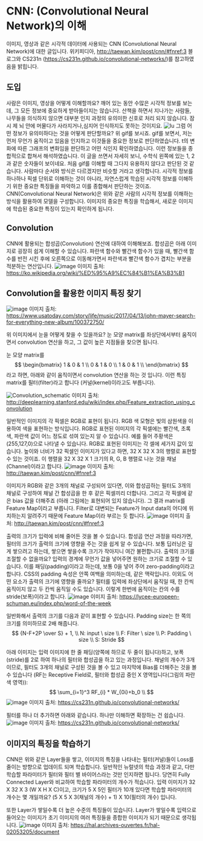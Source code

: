 # CNN: (Convolutional Neural Network)의 이해
이미지, 영상과 같은 시각적 데이터에 사용되는 CNN (Convolutional Neural Network)에 대한 글입니다. 위키피디아, http://taewan.kim/post/cnn/#fnref:3 블로그와 CS231n (https://cs231n.github.io/convolutional-networks/)를 참고하였음을 밝힙니다.
## 도입
사람은 이미지, 영상을 어떻게 이해할까요? 깨어 있는 동안 수많은 시각적 정보를 보는데, 그 모든 정보에 중요하게 받아들이지는 않습니다. 산책을 하면서 지나가는 사람들, 나무들을 의식하지 않으면 대부분 인지 과정의 유의미한 신호로 처리 되지 않습니다. 잠시 제 뇌 안에 머물다가 사라지거나,심지어 인식하지도 못하는 것이지요.
![Iu](https://user-images.githubusercontent.com/11609881/111646763-45cb3b80-8845-11eb-8a03-35fb0b8e97c7.gif)
그럼 어떤 정보가 유의미하다는 것을 어떻게 판단할까요? 위 gif를 보시죠. gif를 보면서, 저는 먼저 무언가 움직이고 있음을 인지하고 이것들을 중요한 정보로 판단하였습니다. t의 변화에 따른 그래프의 변화임을 판단하고 어떤 식인지 확인하였습니다. 이런 정보들을 종합적으로 합쳐서 해석하였습니다. 이 글을 쓰면서 자세히 보니, 수학식 왼쪽에 있는 1, 2과 같은 숫자들이 보이네요. 처음 gif를 이해할 때 그다지 유용하지 않다고 판단된 것 같습니다.
사람마다 순서와 방식은 다르겠지만 비슷할 거라고 생각합니다. 시각적 정보를 하나하나 픽셀 단위로 이해하는 것이 아니라, 자연스럽게 학습된 시각적 정보를 이해하기 위한 중요한 특징들을 파악하고 이를 종합해서 판단하는 것이죠.
CNN(Convolutional Neural Network)은 위와 같은 사람의 시각적 정보를 이해하는 방식을 활용하여 모델을 구성합니다. 이미지의 중요한 특징을 학습해서, 새로운 이미지에 학습된 중요한 특징이 있는지 확인하게 됩니다.
## Convolution
CNN에 활용되는 합성곱(Convolution) 연산에 대하여 이해해보죠. 합성곱은 아래 이미지로 굉장히 쉽게 이해할 수 있습니다. 파란색 함수와 빨간색 함수가 있을 때, 빨간색 함수를 반전 시킨 후에 오른쪽으로 이동해가면서 파란색과 빨간색 함수가 겹치는 부분을 적분하는 연산입니다.
![image](https://user-images.githubusercontent.com/11609881/112197016-f7f07200-8c4e-11eb-892a-99f6cffbdeb7.png)
이미지 출처: https://ko.wikipedia.org/wiki/%ED%95%A9%EC%84%B1%EA%B3%B1

## Convolution을 활용한 이미지 특징 찾기
![image](https://user-images.githubusercontent.com/11609881/112199227-49016580-8c51-11eb-8eb0-439fdf84ae49.png)
이미지 출처: https://www.usatoday.com/story/life/music/2017/04/13/john-mayer-search-for-everything-new-album/100372750/

위 이미지에서 눈을 어떻게 찾을 수 있을까요? 눈 모양 matrix를 좌상단에서부터 움직이면서 convolution 연산을 하고, 그 값이 높은 지점들을 찾으면 됩니다.

눈 모양 matrix를 
$$
\begin{bmatrix}
1 & 0 & 1 \\
0 & 1 & 0 \\
1 & 0 & 1 \\
\end{bmatrix}
$$
라고 하면, 아래와 같이 움직이면서 convolution 연산을 하는 것 입니다. 이런 특징 matrix를 필터(filter)라고 합니다 (커널(kernel)이라고도 부릅니다).

![Convolution_schematic](https://user-images.githubusercontent.com/11609881/112200801-f2952680-8c52-11eb-9680-04c158410186.gif)
이미지 출처: http://deeplearning.stanford.edu/wiki/index.php/Feature_extraction_using_convolution

일반적인 이미지의 각 픽셀은 RGB로 표현이 됩니다. RGB 색 모형은 빛의 삼원색을 이용하여 색을 표현하는 방식입니다. RGB로 표현된 이미지의 각 픽셀에는 빨간색, 초록색, 파란색 값이 어느 정도로 섞여 있는지 알 수 있습니다. 예를 들어 주황색은 (255,127,0)으로 나타낼 수 있습니다.
RGB로 표현된 이미지는 각 셀에 세가지 값이 있습니다. 높이와 너비가 32 픽셀인 이미지가 있다고 하면, 32 X 32 X 3의 행렬로 표현할 수 있는 것이죠. 이 행렬을 32 X 32 X 1 크기의 R, G, B 행렬로 나눈 것을 채널(Channel)이라고 합니다.
![image](https://user-images.githubusercontent.com/11609881/112203329-c333e900-8c55-11eb-81fe-3555a08def5c.png)
이미지 출처: http://taewan.kim/post/cnn/#fnref:3

이미지가 RGB와 같은 3개의 채널로 구성되어 있다면, 이와 합성곱하는 필터도 3개의 채널로 구성하여 채널 간 합성곱을 한 후 같은 픽셀끼리 더합니다. 그리고 각 픽셀에 같은 bias 값을 더해주죠 (아래 그림에는 표현되어 있지 않습니다). 그 결과 matrix를 Feature Map이라고 부릅니다. Filter로 대변되는 Feature가 Input data의 어디에 위치하는지 알려주기 때문에 Feature Map이라 부르는 듯 합니다.
![image](https://user-images.githubusercontent.com/11609881/112205451-232b8f00-8c58-11eb-82a5-4d6acb2a5333.png)
이미지 출처: http://taewan.kim/post/cnn/#fnref:3

출력의 크기가 입력에 비해 줄어든 것을 볼 수 있습니다. 합성곱 연산 과정을 따라가면, 필터의 크기가 출력의 크기에 영향을 주는 것을 쉽게 알 수 있습니다. 보통 딥러닝은 깊게 쌓으려고 하는데, 쌓으면 쌓을수록 크기가 작아지니 여간 불편합니다. 출력의 크기를 조절할 수 없을까요? 입력의 경계에 무언가 값을 넣어주면 원하는 크기로 조절할 수 있습니다. 이를 패딩(padding)이라고 하는데, 보통 0을 넣어 주어 zero-padding이라고 합니다. CSS의 padding 속성은 안쪽 여백을 의미하는데, 같은 맥락입니다.
이외도 어떤 요소가 출력의 크기에 영향을 줄까요? 필터를 입력에 좌상단에서 움직일 때, 한 칸씩 움직이지 않고 두 칸씩 움직일 수도 있습니다. 이렇게 한번에 움직이는 칸의 수를 stride(보폭)이라고 합니다. 
![image](https://user-images.githubusercontent.com/11609881/112208128-5885ac00-8c5b-11eb-9ff1-0165a5f2b2d1.png)
이미지 출처: https://lycee-europeen-schuman.eu/index.php/word-of-the-week

일반화해서 출력의 크기를 다음과 같이 표현할 수 있습니다. Padding size는 한 쪽의 크기를 의미하므로 2배 해줍니다.
$$
{N-F+2P \over S} + 1, \\ 
N: input \ size \\
F: Filter \ size \\
P: Padding \ size \\
S: Stride
$$

아래 이미지는 입력 이미지에 한 줄 패딩(양쪽에 하므로 두 줄이 됩니다)하고, 보폭(stride)를 2로 하여 하나의 필터와 합성곱을 하고 있는 과정입니다. 채널의 개수가 3개이므로, 필터도 3개의 채널로 구성된 것을 볼 수 있고 마지막에 Bias를 더해주는 것을 볼 수 있습니다 (RF는 Receptive Field로, 필터와 합성곱 중인 X 영역입니다(그림의 파란색 영역)):
$$
\sum_{i=1}^3 RF_{i} * W_{0i}+b_0 \\
$$
![image](https://user-images.githubusercontent.com/11609881/112209149-7dc6ea00-8c5c-11eb-9a89-7be1ecd5be0b.png)
이미지 출처: https://cs231n.github.io/convolutional-networks/

필터를 하나 더 추가하면 아래와 같습니다. 하나만 이해하면 확장하는 건 쉽습니다.
![image](https://user-images.githubusercontent.com/11609881/112212053-dba90100-8c5f-11eb-911f-1005a837fb62.png)
이미지 출처: https://cs231n.github.io/convolutional-networks/

## 이미지의 특징을 학습하기
CNN은 위와 같은 Layer들을 쌓고, 이미지의 특징을 나타내는 필터(커널)들이 Loss를 줄이는 방향으로 업데이트 되며 학습합니다. 일반적인 뉴럴넷의 학습 과정과 같고, 다만 학습할 파라미터가 필터와 필터 별 바이어스라는 것만 인지하면 됩니다. 
당연히 Fully Connected Layer와 비교하여 학습할 파라미터의 개수가 적습니다. 입력 이미지가 32 X 32 X 3 (W X H X C)이고, 크기가 5 X 5인 필터가 10개 있다면 학습할 파라미터의 개수는 몇 개일까요? (5 X 5 X 3(채널의 개수) + 1) X 10(필터의 개수) 입니다.

또한 Layer가 쌓일수록 더 높은 수준의 특징들이 있습니다. Layer가 쌓일수록 입력으로 들어오는 이미지가 초기 이미지의 여러 특징들을 종합한 이미지가 되기 때문으로 생각됩니다.
![image](https://user-images.githubusercontent.com/11609881/112213909-f2e8ee00-8c61-11eb-84a5-cb37b4595c48.png)
이미지 출처: https://hal.archives-ouvertes.fr/hal-02053205/document
<!--stackedit_data:
eyJoaXN0b3J5IjpbNDg3Mzc0MjMxLC0zNzQzNTk2MDcsMTIyMD
k2NjI5NywtOTgzMTk0MjUzLDEzMDE3OTI3NjEsLTEyMTUwMjQ4
ODUsLTEwMjgxNjQ0ODIsLTEzNTA2OTgzOSwtMTkyOTUwNjA0MS
wtMTA0MzU3NjM1MywtMTA2NDU4NDY2MiwtMTM0ODczNzYyMF19

-->